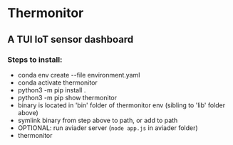# Thermonitor
## A TUI IoT sensor dashboard

### Steps to install:
- conda env create --file environment.yaml
- conda activate thermonitor
- python3 -m pip install .
- python3 -m pip show thermonitor
- binary is located in 'bin' folder of thermonitor env (sibling to 'lib' folder above)
- symlink binary from step above to path, or add to path
- OPTIONAL: run aviader server (`node app.js` in aviader folder)
- thermonitor
